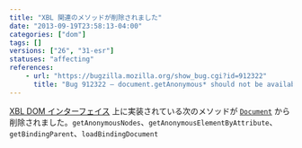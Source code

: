 ```yaml
---
title: "XBL 関連のメソッドが削除されました"
date: "2013-09-19T23:58:13-04:00"
categories: ["dom"]
tags: []
versions: ["26", "31-esr"]
statuses: "affecting"
references:
    - url: "https://bugzilla.mozilla.org/show_bug.cgi?id=912322"
      title: "Bug 912322 – document.getAnonymous* should not be available to web content"
---
```

[XBL DOM インターフェイス](https://developer.mozilla.org/docs/XBL/XBL_1.0_Reference/DOM_Interfaces) 上に実装されている次のメソッドが [`Document`](https://developer.mozilla.org/docs/Web/API/Document) から削除されました。`getAnonymousNodes`、`getAnonymousElementByAttribute`、`getBindingParent`、`loadBindingDocument`
